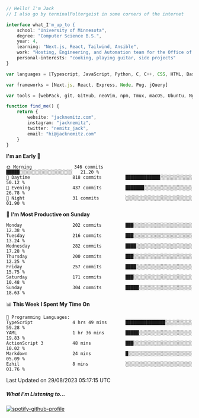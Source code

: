 ```typescript
// Hello! I'm Jack
// I also go by terminalPoltergeist in some corners of the internet

interface what_I'm_up_to {
    school: "University of Minnesota",
    degree: "Computer Science B.S.",
    year: 4,
    learning: "Next.js, React, Tailwind, Ansible",
    work: "Hosting, Engineering, and Automation team for the Office of Information Technology at UMN",
    personal-interests: "cooking, playing guitar, side projects"
}

var languages = [Typescript, JavaScript, Python, C, C++, CSS, HTML, Bash, VimScript]

var frameworks = [Next.js, React, Express, Node, Pug, jQuery]

var tools = [webPack, git, GitHub, neoVim, npm, Tmux, macOS, Ubuntu, Nginx, Ansible, Cloudflare, DigitalOcean]

function find_me() {
    return {
        website: "jacknemitz.com",
        instagram: "jacknemitz",
        twitter: "nemitz_jack",
        email: "hi@jacknemitz.com"
    }
}
```

<!--START_SECTION:waka-->
**I'm an Early 🐤** 

```text
🌞 Morning                346 commits         █████░░░░░░░░░░░░░░░░░░░░   21.20 % 
🌆 Daytime                818 commits         █████████████░░░░░░░░░░░░   50.12 % 
🌃 Evening                437 commits         ███████░░░░░░░░░░░░░░░░░░   26.78 % 
🌙 Night                  31 commits          ░░░░░░░░░░░░░░░░░░░░░░░░░   01.90 % 
```
📅 **I'm Most Productive on Sunday** 

```text
Monday                   202 commits         ███░░░░░░░░░░░░░░░░░░░░░░   12.38 % 
Tuesday                  216 commits         ███░░░░░░░░░░░░░░░░░░░░░░   13.24 % 
Wednesday                282 commits         ████░░░░░░░░░░░░░░░░░░░░░   17.28 % 
Thursday                 200 commits         ███░░░░░░░░░░░░░░░░░░░░░░   12.25 % 
Friday                   257 commits         ████░░░░░░░░░░░░░░░░░░░░░   15.75 % 
Saturday                 171 commits         ███░░░░░░░░░░░░░░░░░░░░░░   10.48 % 
Sunday                   304 commits         █████░░░░░░░░░░░░░░░░░░░░   18.63 % 
```


📊 **This Week I Spent My Time On** 

```text
💬 Programming Languages: 
TypeScript               4 hrs 49 mins       ███████████████░░░░░░░░░░   59.28 % 
YAML                     1 hr 36 mins        █████░░░░░░░░░░░░░░░░░░░░   19.83 % 
ActionScript 3           48 mins             ███░░░░░░░░░░░░░░░░░░░░░░   10.02 % 
Markdown                 24 mins             █░░░░░░░░░░░░░░░░░░░░░░░░   05.09 % 
Ezhil                    8 mins              ░░░░░░░░░░░░░░░░░░░░░░░░░   01.76 % 
```


 Last Updated on 29/08/2023 05:17:15 UTC
<!--END_SECTION:waka-->

##### What I'm Listening to...

[![spotify-github-profile](https://spotify-github-profile.vercel.app/api/view?uid=jack.nemitz&cover_image=true&show_offline=true&bar_color=53b14f&bar_color_cover=false&background_color=121212FF)](https://spotify-github-profile.vercel.app/api/view?uid=jack.nemitz&redirect=true)


